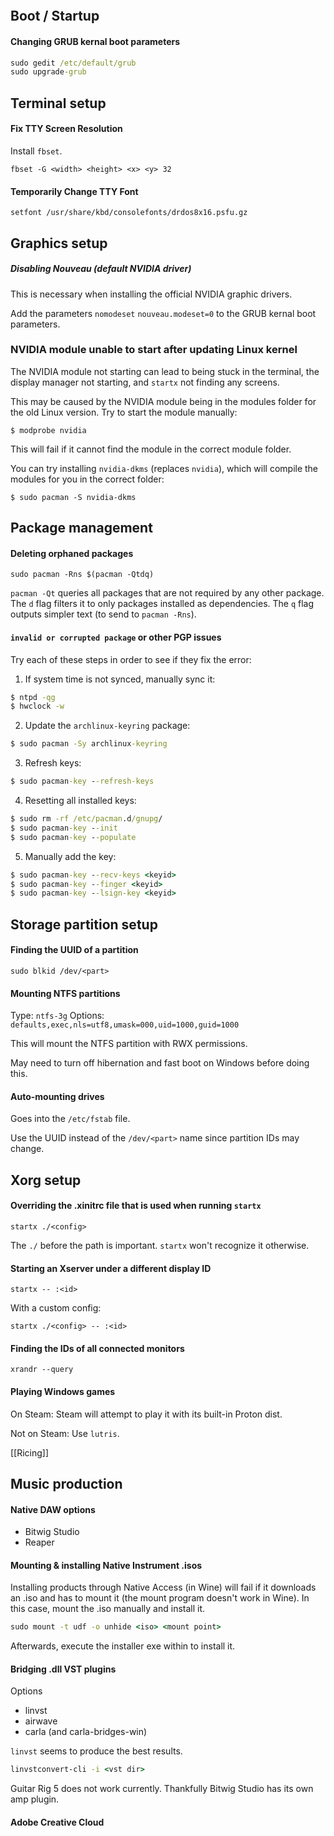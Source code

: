```toc
```
## Boot / Startup

#### Changing GRUB kernal boot parameters

```cmd
sudo gedit /etc/default/grub
sudo upgrade-grub
```

## Terminal setup

#### Fix TTY Screen Resolution

Install `fbset`.

`fbset -G <width> <height> <x> <y> 32`

#### Temporarily Change TTY Font

`setfont /usr/share/kbd/consolefonts/drdos8x16.psfu.gz`

## Graphics setup

##### Disabling Nouveau (default NVIDIA driver)

This is necessary when installing the official NVIDIA graphic drivers.

Add the parameters `nomodeset` `nouveau.modeset=0` to the GRUB kernal boot parameters.

### NVIDIA module unable to start after updating Linux kernel

The NVIDIA module not starting can lead to being stuck in the terminal, the display manager not starting, and `startx` not finding any screens.

This may be caused by the NVIDIA module being in the modules folder for the old Linux version. Try to start the module manually:
```
$ modprobe nvidia
```
This will fail if it cannot find the module in the correct module folder.

You can try installing `nvidia-dkms` (replaces `nvidia`), which will compile the modules for you in the correct folder:
```
$ sudo pacman -S nvidia-dkms
```

## Package management
#### Deleting orphaned packages

```
sudo pacman -Rns $(pacman -Qtdq)
```

`pacman -Qt` queries all packages that are not required by any other package.
The `d` flag filters it to only packages installed as dependencies.
The `q` flag outputs simpler text (to send to `pacman -Rns`).

#### `invalid or corrupted package` or other PGP issues

Try each of these steps in order to see if they fix the error:

1. If system time is not synced, manually sync it:
```cmd
$ ntpd -qg
$ hwclock -w
```
2. Update the `archlinux-keyring` package:
```cmd
$ sudo pacman -Sy archlinux-keyring
```
3. Refresh keys:
```cmd
$ sudo pacman-key --refresh-keys
```
4. Resetting all installed keys:
```cmd
$ sudo rm -rf /etc/pacman.d/gnupg/
$ sudo pacman-key --init
$ sudo pacman-key --populate
```
5. Manually add the key:
```cmd
$ sudo pacman-key --recv-keys <keyid>
$ sudo pacman-key --finger <keyid>
$ sudo pacman-key --lsign-key <keyid>
```
## Storage partition setup

#### Finding the UUID of a partition

```
sudo blkid /dev/<part>
```

#### Mounting NTFS partitions

Type: `ntfs-3g`
Options: `defaults,exec,nls=utf8,umask=000,uid=1000,guid=1000`

This will mount the NTFS partition with RWX permissions.

May need to turn off hibernation and fast boot on Windows before doing this.

#### Auto-mounting drives

Goes into the `/etc/fstab` file.

Use the UUID instead of the `/dev/<part>` name since partition IDs may change.

## Xorg setup

#### Overriding the .xinitrc file that is used when running `startx`

```
startx ./<config>
```

The `./` before the path is important. `startx` won't recognize it otherwise.

#### Starting an Xserver under a different display ID

```
startx -- :<id>
```

With a custom config:

```
startx ./<config> -- :<id>
```

#### Finding the IDs of all connected monitors

```
xrandr --query
```

#### Playing Windows games

On Steam: Steam will attempt to play it with its built-in Proton dist.

Not on Steam: Use `lutris`.

[[Ricing]]

## Music production

#### Native DAW options

- Bitwig Studio
- Reaper

#### Mounting & installing Native Instrument .isos

Installing products through Native Access (in Wine) will fail if it downloads an
.iso and has to mount it (the mount program doesn't work in Wine). In this case,
mount the .iso manually and install it.

```cmd
sudo mount -t udf -o unhide <iso> <mount point>
```

Afterwards, execute the installer exe within to install it.

#### Bridging .dll VST plugins

Options
- linvst
- airwave
- carla (and carla-bridges-win)

`linvst` seems to produce the best results.

```cmd
linvstconvert-cli -i <vst dir>
```

Guitar Rig 5 does not work currently. Thankfully Bitwig Studio has its own amp plugin.

#### Adobe Creative Cloud